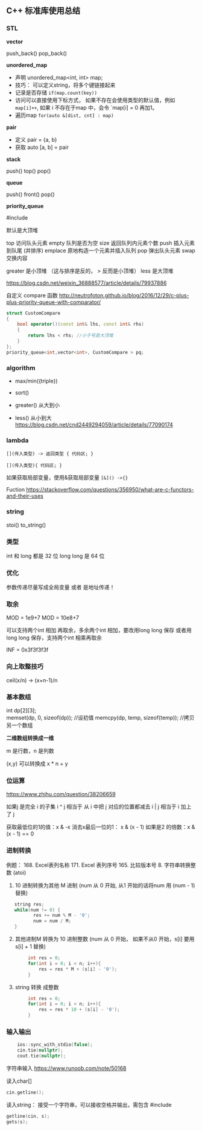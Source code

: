 ## C++ 标准库使用总结

### STL

**vector**

push_back()
pop_back()

**unordered_map**

- 声明  unordered_map<int, int> map;
- 技巧： 可以定义string，将多个键链接起来
- 记录是否存储 `if(map.count(key))`
- 访问可以直接使用下标方式， 如果不存在会使用类型的默认值，例如 `map[i]++`, 如果 i 不存在于map 中，会令 `map[i] = 0 再加1。
- 遍历map  `for(auto &[dist, cnt] : map)`

**pair**

- 定义 pair = {a, b}
- 获取 auto [a, b] = pair 

**stack**

push()
top()
pop()

**queue**

push()
front()
pop()



**priority_queue**

#include<queue>

默认是大顶堆

top 访问队头元素
empty 队列是否为空
size 返回队列内元素个数
push 插入元素到队尾 (并排序)
emplace 原地构造一个元素并插入队列
pop 弹出队头元素
swap 交换内容

greater 是小顶堆 （这与排序是反的， > 反而是小顶堆）
less 是大顶堆

https://blog.csdn.net/weixin_36888577/article/details/79937886

自定义 compare 函数
http://neutrofoton.github.io/blog/2016/12/29/c-plus-plus-priority-queue-with-comparator/

```C++
struct CustomCompare
{
    bool operator()(const int& lhs, const int& rhs)
    {
        return lhs < rhs; //小于号是大顶堆
    }
};
priority_queue<int,vector<int>, CustomCompare > pq;
```

### algorithm

- max/min({triple})
- sort()

- greater<int>() 从大到小
- less<int>() 从小到大
https://blog.csdn.net/cnd2449294059/article/details/77090174
### lambda

`[](传入类型) -> 返回类型 { 代码区; }`

`[](传入类型){ 代码区; }`

如果获取局部变量，使用&获取局部变量 `[&]() ->{}`

Fuction
https://stackoverflow.com/questions/356950/what-are-c-functors-and-their-uses

### string

stoi()
to_string()


### 类型

int 和 long 都是 32 位
long long 是 64 位


### 优化

参数传递尽量写成全局变量 或者 是地址传递！

### 取余

MOD = 1e9+7
MOD = 10e8+7

可以支持两个int 相加 再取余，多余两个int 相加，要改用long long 保存
或者用long long 保存，支持两个int 相乘再取余


INF = 0x3f3f3f3f

### 向上取整技巧

ceil(x/n)  -> (x+n-1)/n

### 基本数组

int dp[2][3];  
memset(dp, 0, sizeof(dp)); //设初值
memcpy(dp, temp, sizeof(temp)); //拷贝另一个数组

**二维数组转换成一维**

m 是行数，n 是列数

(x,y) 可以转换成 x * n + y 


### 位运算

https://www.zhihu.com/question/38206659

如果j 是完全 i 的子集
i ^ j 相当于 从 i 中把 j 对应的位置都减去
i | j  相当于 i 加上了 j

获取最低位的1的值：x & -x
消去x最后一位的1： x & (x - 1) 
如果是2 的倍数：x & (x - 1)  == 0


### 进制转换

例题：
168. Excel表列名称
171. Excel 表列序号
165. 比较版本号
8. 字符串转换整数 (atoi)

1. 10 进制转换为其他 M 进制 (num 从 0 开始, 从1 开始的话将num 用 (num - 1) 替换)
```C++
   string res;
   while(num != 0) {
          res += num % M - '0';
          num = num / M;
   }

```

2. 其他进制M 转换为 10 进制整数 (num 从 0 开始， 如果不从0 开始，s[i] 要用 s[i] + 1 替换)

```C++
        int res = 0;
        for(int i = 0; i < n; i++){
            res = res * M + (s[i] - '0');
        }
```

3. string 转换 成整数

```C++
        int res = 0;
        for(int i = 0; i < n; i++){
            res = res * 10 + (s[i] - '0');
        }
```

### 输入输出

```C++
    ios::sync_with_stdio(false);
    cin.tie(nullptr);
    cout.tie(nullptr);
```

字符串输入
https://www.runoob.com/note/50168

读入char[] 
```C++
cin.getline();
```
读入string： 接受一个字符串，可以接收空格并输出，需包含 #include<string>
```C++
getline(cin, s);
gets(s);
```